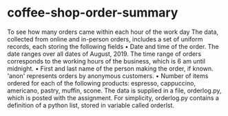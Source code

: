 # coffee-shop-order-summary
To see how many orders came within each hour of the work day
The data, collected from online and in-person orders, includes a set of uniform records, each storing the following fields
• Date and time of the order. The date ranges over all dates of August, 2019. The time range of orders corresponds to the working hours of the business, which is 6 am until midnight.
• First and last name of the person making the order, if known. 'anon' represents orders by anonymous customers.
• Number of items ordered for each of the following products: espresso, cappuccino, americano, pastry, muffin, scone.
The data is supplied in a file, orderlog.py, which is posted with the assignment. For simplicity, orderlog.py contains a definition of a python list, stored in variable called orderlst.
